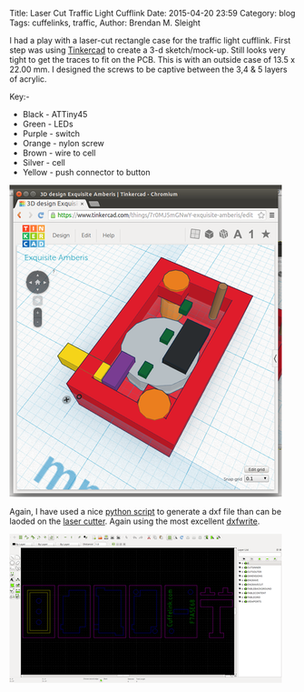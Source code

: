 Title: Laser Cut Traffic Light Cufflink
Date: 2015-04-20 23:59
Category: blog
Tags: cuffelinks, traffic,
Author: Brendan M. Sleight


I had a play with a laser-cut rectangle case for the traffic light cufflink. First step was using [Tinkercad](https://www.tinkercad.com/) to create a 3-d sketch/mock-up. Still looks very tight to get the traces to fit on the PCB. This is with an outside case of 13.5 x 22.00 mm. I designed the screws to be captive between the 3,4 & 5 layers of acrylic. 

Key:-

* Black - ATTiny45
* Green - LEDs
* Purple - switch
* Orange - nylon screw
* Brown - wire to cell
* Silver - cell
* Yellow - push connector to button


<a href="images/Laser-Cut-Traffic-Light-Cufflink/tinker-cad-rectangle-2.png"><img src="images/Laser-Cut-Traffic-Light-Cufflink/thumbnails/480x_/tinker-cad-rectangle-2.png" /></a>

Again, I have used a nice [python script](https://github.com/bmsleight/chameleon-cufflink/blob/master/case/laser_RAG.py) to generate a dxf file than can be laoded on the [laser cutter](https://wiki.london.hackspace.org.uk/view/Silvertail_A0_Laser_Cutter). Again using the most excellent [dxfwrite](https://pypi.python.org/pypi/dxfwrite/). 

<a href="images/Laser-Cut-Traffic-Light-Cufflink/layers_RGB.png"><img src="images/Laser-Cut-Traffic-Light-Cufflink/thumbnails/480x_/layers_RGB.png" /></a>

